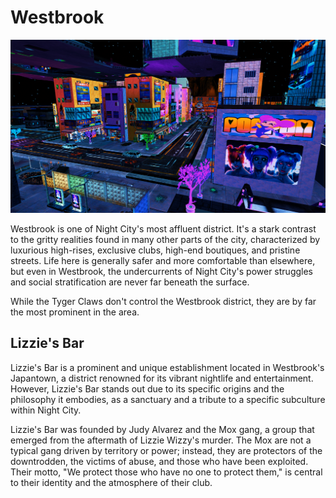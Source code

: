 # Westbrook

![Westbrook photo](https://raw.githubusercontent.com/zer0db/cnc-lore/refs/heads/main/images/westbrook.png)

Westbrook is one of Night City's most affluent district. It's a stark contrast to the gritty realities found in many other parts of the city, characterized by luxurious high-rises, exclusive clubs, high-end boutiques, and pristine streets. Life here is generally safer and more comfortable than elsewhere, but even in Westbrook, the undercurrents of Night City's power struggles and social stratification are never far beneath the surface.

While the Tyger Claws don't control the Westbrook district, they are by far the most prominent in the area.

## Lizzie's Bar

Lizzie's Bar is a prominent and unique establishment located in Westbrook's Japantown, a district renowned for its vibrant nightlife and entertainment. However, Lizzie's Bar stands out due to its specific origins and the philosophy it embodies, as a sanctuary and a tribute to a specific subculture within Night City.

Lizzie's Bar was founded by Judy Alvarez and the Mox gang, a group that emerged from the aftermath of Lizzie Wizzy's murder. The Mox are not a typical gang driven by territory or power; instead, they are protectors of the downtrodden, the victims of abuse, and those who have been exploited. Their motto, "We protect those who have no one to protect them," is central to their identity and the atmosphere of their club.
